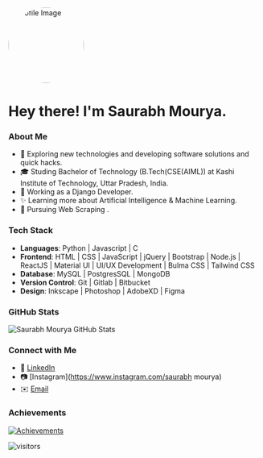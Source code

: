 <img src="https://via.placeholder.com/150" alt="Profile Image" style="border-radius:50%; width:150px;">

# Hey there! I'm Saurabh Mourya.

### About Me
- 🌱 Exploring new technologies and developing software solutions and quick hacks.
- 🎓 Studing Bachelor of Technology (B.Tech(CSE(AIML)) at Kashi Institute of Technology, Uttar Pradesh, India.
- 💼 Working as a Django Developer.
- ✨ Learning more  about Artificial Intelligence & Machine Learning.
- 🎨 Pursuing Web Scraping .

### Tech Stack
- **Languages**: Python | Javascript | C
- **Frontend**: HTML | CSS | JavaScript | jQuery | Bootstrap | Node.js | ReactJS | Material UI | UI/UX Development | Bulma CSS | Tailwind CSS
- **Database**: MySQL | PostgresSQL | MongoDB
- **Version Control**: Git | Gitlab | Bitbucket
- **Design**: Inkscape | Photoshop | AdobeXD | Figma

### GitHub Stats
![Saurabh Mourya GitHub Stats](https://github-readme-stats.vercel.app/api?username=Saurabh-Mourya00&show_icons=true&theme=radical)

### Connect with Me
- 💼 [LinkedIn](https://www.linkedin.com/in/saurabh_mourya)
- 📷 [Instagram](https://www.instagram.com/saurabh mourya)
- ✉️ [Email](mailto:mouryasaurabh9936@gmail.com)

### Achievements
[![Achievements](https://github-profile-trophy.vercel.app/?username=Saurabh-Mourya00)](https://github.com/ryo-ma/github-profile-trophy)

![visitors](https://visitor-badge.glitch.me/badge?page_id=Saurabh-Mourya00.visitor-badge)

